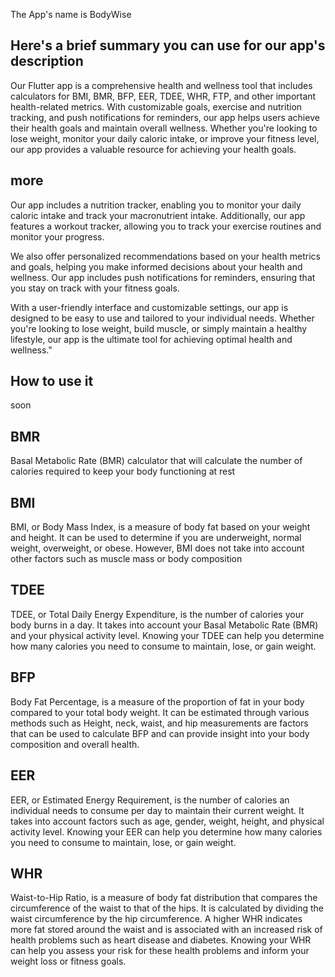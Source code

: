 The App's name is BodyWise

## Here's a brief summary you can use for our app's description
Our Flutter app is a comprehensive health and wellness tool that includes calculators for BMI, BMR, BFP, EER, TDEE, WHR, FTP, and other important health-related metrics. With customizable goals, exercise and nutrition tracking, and push notifications for reminders, our app helps users achieve their health goals and maintain overall wellness. Whether you're looking to lose weight, monitor your daily caloric intake, or improve your fitness level, our app provides a valuable resource for achieving your health goals.

## more 
Our app includes a nutrition tracker, enabling you to monitor your daily caloric intake and track your macronutrient intake. Additionally, our app features a workout tracker, allowing you to track your exercise routines and monitor your progress.

We also offer personalized recommendations based on your health metrics and goals, helping you make informed decisions about your health and wellness. Our app includes push notifications for reminders, ensuring that you stay on track with your fitness goals.

With a user-friendly interface and customizable settings, our app is designed to be easy to use and tailored to your individual needs. Whether you're looking to lose weight, build muscle, or simply maintain a healthy lifestyle, our app is the ultimate tool for achieving optimal health and wellness."

## How to use it 
soon
 
## BMR
Basal Metabolic Rate (BMR) calculator that will calculate the number of calories required to keep your body functioning at rest

## BMI
BMI, or Body Mass Index, is a measure of body fat based on your weight and height. It can be used to determine if you are underweight, normal weight, overweight, or obese. However, BMI does not take into account other factors such as muscle mass or body composition

## TDEE
TDEE, or Total Daily Energy Expenditure, is the number of calories your body burns in a day. It takes into account your Basal Metabolic Rate (BMR) and your physical activity level. Knowing your TDEE can help you determine how many calories you need to consume to maintain, lose, or gain weight.

## BFP
 Body Fat Percentage, is a measure of the proportion of fat in your body compared to your total body weight. It can be estimated through various methods such as  Height, neck, waist, and hip measurements are factors that can be used to calculate BFP and can provide insight into your body composition and overall health.
## EER
 EER, or Estimated Energy Requirement, is the number of calories an individual needs to consume per day to maintain their current weight. It takes into account factors such as age, gender, weight, height, and physical activity level. Knowing your EER can help you determine how many calories you need to consume to maintain, lose, or gain weight.
 
## WHR
 Waist-to-Hip Ratio, is a measure of body fat distribution that compares the circumference of the waist to that of the hips. It is calculated by dividing the waist circumference by the hip circumference. A higher WHR indicates more fat stored around the waist and is associated with an increased risk of health problems such as heart disease and diabetes. Knowing your WHR can help you assess your risk for these health problems and inform your weight loss or fitness goals.
 
